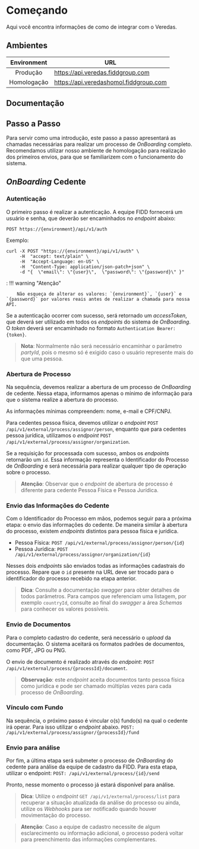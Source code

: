 # Começando

Aqui você encontra informações de como de integrar com o Veredas.

## Ambientes

| Environment | URL                                    |
|:-----------:|----------------------------------------|
| Produção    | https://api.veredas.fiddgroup.com      |
| Homologação | https://api.veredashomol.fiddgroup.com |

## Documentação 

<swagger-ui src="https://apipreprod.veredashomol.fiddgroup.com/swagger/v1.0-internal/swagger.json" validatorUrl="none"/>

## Passo a Passo
 
Para servir como uma introdução, este passo a passo apresentará as chamadas necessárias para realizar um processo de *OnBoarding* completo. Recomendamos utilizar nosso ambiente de homologação para realização dos primeiros envios, para que se familiarizem com o funcionamento do sistema.


## *OnBoarding* Cedente

 

### Autenticação

 
O primeiro passo é realizar a autenticação. A equipe FIDD fornecerá um usuário e senha, que deverão ser encaminhados no *endpoint* abaixo:

```http
POST https://{environment}/api/v1/auth
```

Exemplo:

```curl
curl -X POST "https://{environment}/api/v1/auth" \
	 -H  "accept: text/plain" \
	 -H  "Accept-Language: en-US" \
	 -H  "Content-Type: application/json-patch+json" \
	 -d "{  \"email\": \"{user}\",  \"password\": \"{password}\" }"
```

:   !!! warning "Atenção"

        Não esqueça de alterar os valores: `{environment}`, `{user}` e `{password}` por valores reais antes de realizar a chamada para nossa API.
		
 
Se a autenticação ocorrer com sucesso, será retornado um *accessToken*, que deverá ser utilizado em todos os *endpoints* do sistema de *OnBoarding*. O *token* deverá ser encaminhado no formato `Authentication Bearer: {token}`.
 
> **Nota**: Normalmente não será necessário encaminhar o parâmetro *partyId*, pois o mesmo só é exigido caso o usuário represente mais do que uma pessoa.


### Abertura de Processo

Na sequência, devemos realizar a abertura de um processo de *OnBoarding* de cedente. Nessa etapa,  informamos apenas o mínimo de informação para que o sistema realize a abertura do processo.


As informações mínimas compreendem: nome, e-mail e CPF/CNPJ.
 

Para cedentes pessoa física, devemos utilizar o *endpoint* `POST /api/v1/external/process/assignor/person`, enquanto que para cedentes pessoa jurídica, utilizamos o *endpoint* `POST /api/v1/external/process/assignor/organization`.
 

Se a requisição for processada com sucesso,  ambos os *endpoints* retornarão um `id`. Essa informação representa o Identificador do Processo de *OnBoarding* e será necessária para realizar qualquer tipo de operação sobre o processo.
 
> **Atenção**: Observar que o *endpoint* de abertura de processo é diferente para cedente Pessoa Física e Pessoa Jurídica.


### Envio das Informações do Cedente
 

Com o Identificador do Processo em mãos, podemos seguir para a próxima etapa: o envio das informações do cedente. De maneira similar à abertura do processo, existem *endpoints* distintos para pessoa física e jurídica.

* Pessoa Física: `POST /api/v1/external/process/assignor/person/{id}`
* Pessoa Jurídica: `POST /api/v1/external/process/assignor/organization/{id}`

Nesses dois *endpoints* são enviados todas as informações cadastrais do processo. Repare que o `id` presente na URL deve ser trocado para o identificador do processo recebido na etapa anterior.

> **Dica**: Consulte a documentação *swagger* para obter detalhes de todos parâmetros. Para campos que referenciam uma listagem, por exemplo `countryId`, consulte ao final do *swagger* a área *Schemas* para conhecer os valores possíveis.


### Envio de Documentos


Para o completo cadastro do cedente, será necessário o *upload* da documentação. O sistema aceitará os formatos padrões de documentos, como PDF, JPG ou PNG.


O envio de documento é realizado através do *endpoint*: `POST /api/v1/external/process/{processId}/document`.


> **Observação**: este *endpoint* aceita documentos tanto pessoa física como jurídica e pode ser chamado múltiplas vezes para cada processo de *OnBoarding*.

### Vínculo com Fundo


Na sequência, o próximo passo é vincular o(s) fundo(s) na qual o cedente irá operar. Para isso utilizar o *endpoint* abaixo.
`POST: /api/v1/external/process/assignor/{processId}/fund`

 
### Envio para análise

 
Por fim, a última etapa será submeter o processo de *OnBoarding* do cedente para análise da equipe de cadastro da FIDD. Para esta etapa, utilizar o endpoint:
`POST: /api/v1/external/process/{id}/send`

 
Pronto, nesse momento o processo já estará disponível para análise.

 
> **Dica**: Utilize o *endpoint* `GET /api/v1/external/process/list` para recuperar a situação atualizada da análise do processo ou ainda, utilize os *Webhooks* para ser notificado quando houver movimentação do processo.

 
> **Atenção**: Caso a equipe de cadastro necessite de algum esclarecimento ou informação adicional, o processo poderá voltar para preenchimento das informações complementares.